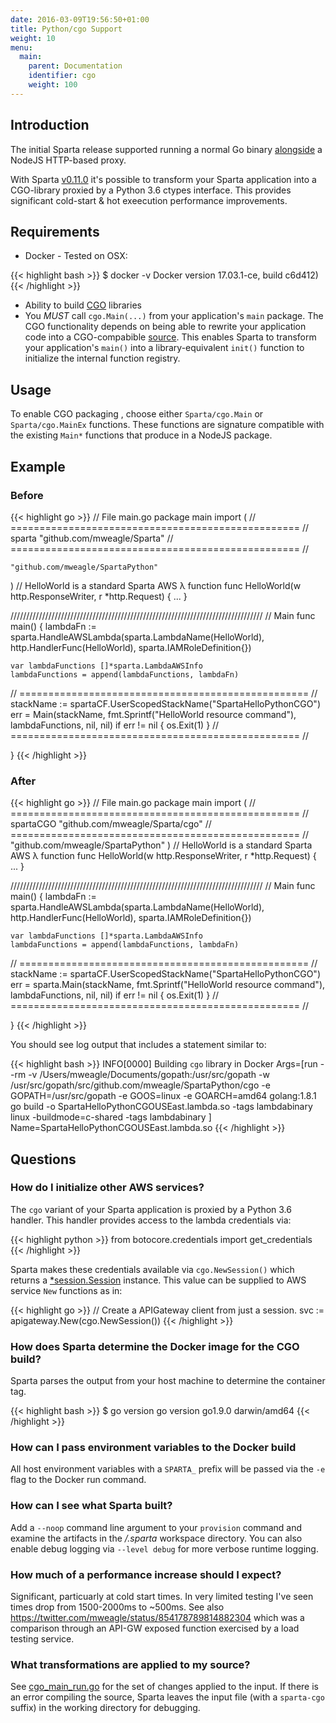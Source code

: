 ```yaml
---
date: 2016-03-09T19:56:50+01:00
title: Python/cgo Support
weight: 10
menu:
  main:
    parent: Documentation
    identifier: cgo
    weight: 100
---
```


## Introduction

The initial Sparta release supported running a normal Go binary [alongside](https://aws.amazon.com/blogs/compute/running-executables-in-aws-lambda/) a NodeJS HTTP-based proxy.

With Sparta [v0.11.0](https://github.com/mweagle/Sparta/blob/master/CHANGES.md#v0110) it's possible to transform your Sparta application into a CGO-library proxied by a Python 3.6 ctypes interface. This provides significant cold-start & hot exeecution performance improvements.

## Requirements

- Docker - Tested on OSX:

{{< highlight bash >}}
  $ docker -v
  Docker version 17.03.1-ce, build c6d412)
{{< /highlight >}}

- Ability to build [CGO](https://blog.golang.org/c-go-cgo) libraries
- You *MUST* call `cgo.Main(...)` from your application's `main` package. The CGO functionality depends on being able to rewrite your application code into a CGO-compabible [source](https://golang.org/cmd/cgo/).  This enables Sparta to transform your application's `main()` into a library-equivalent `init()` function to initialize the internal function registry.

## Usage

To enable CGO packaging , choose either `Sparta/cgo.Main` or `Sparta/cgo.MainEx` functions. These functions are signature compatible with the existing `Main*` functions that produce in a NodeJS package.

## Example

### Before

{{< highlight go >}}
// File main.go
package main
import (
  // ================================================== //
	sparta "github.com/mweagle/Sparta"
  // ================================================== //

	"github.com/mweagle/SpartaPython"
)
// HelloWorld is a standard Sparta AWS λ function
func HelloWorld(w http.ResponseWriter, r *http.Request) {
...
}

////////////////////////////////////////////////////////////////////////////////
// Main
func main() {
	lambdaFn := sparta.HandleAWSLambda(sparta.LambdaName(HelloWorld),
		http.HandlerFunc(HelloWorld),
		sparta.IAMRoleDefinition{})

	var lambdaFunctions []*sparta.LambdaAWSInfo
	lambdaFunctions = append(lambdaFunctions, lambdaFn)
  // ================================================== //
	stackName := spartaCF.UserScopedStackName("SpartaHelloPythonCGO")
	err = Main(stackName,
		fmt.Sprintf("HelloWorld resource command"),
		lambdaFunctions,
		nil,
		nil)
	if err != nil {
		os.Exit(1)
	}
  // ================================================== //

}
{{< /highlight >}}

### After

{{< highlight go >}}
// File main.go
package main
import (
  // ================================================== //
	spartaCGO "github.com/mweagle/Sparta/cgo"
  // ================================================== //
	"github.com/mweagle/SpartaPython"
)
// HelloWorld is a standard Sparta AWS λ function
func HelloWorld(w http.ResponseWriter, r *http.Request) {
...
}

////////////////////////////////////////////////////////////////////////////////
// Main
func main() {
	lambdaFn := sparta.HandleAWSLambda(sparta.LambdaName(HelloWorld),
		http.HandlerFunc(HelloWorld),
		sparta.IAMRoleDefinition{})

	var lambdaFunctions []*sparta.LambdaAWSInfo
	lambdaFunctions = append(lambdaFunctions, lambdaFn)
  // ================================================== //
	stackName := spartaCF.UserScopedStackName("SpartaHelloPythonCGO")
	err = sparta.Main(stackName,
		fmt.Sprintf("HelloWorld resource command"),
		lambdaFunctions,
		nil,
		nil)
	if err != nil {
		os.Exit(1)
	}
  // ================================================== //

}
{{< /highlight >}}


You should see log output that includes a statement similar to:

{{< highlight bash >}}
INFO[0000] Building `cgo` library in Docker              Args=[run --rm -v /Users/mweagle/Documents/gopath:/usr/src/gopath -w /usr/src/gopath/src/github.com/mweagle/SpartaPython/cgo -e GOPATH=/usr/src/gopath -e GOOS=linux -e GOARCH=amd64 golang:1.8.1 go build -o SpartaHelloPythonCGOUSEast.lambda.so -tags lambdabinary linux  -buildmode=c-shared -tags lambdabinary ] Name=SpartaHelloPythonCGOUSEast.lambda.so
{{< /highlight >}}

## Questions

### How do I initialize other AWS services?

The `cgo` variant of your Sparta application is proxied by a Python 3.6 handler. This handler provides access to the lambda credentials via:

{{< highlight python >}}
from botocore.credentials import get_credentials
{{< /highlight >}}


Sparta makes these credentials available via `cgo.NewSession()` which returns a [*session.Session](http://docs.aws.amazon.com/sdk-for-go/api/aws/session/) instance. This value can be supplied to AWS service `New` functions as in:

{{< highlight go >}}
// Create a APIGateway client from just a session.
svc := apigateway.New(cgo.NewSession())
{{< /highlight >}}

### How does Sparta determine the Docker image for the CGO build?

Sparta parses the output from your host machine to determine the container tag.

{{< highlight bash >}}
$ go version
go version go1.9.0 darwin/amd64
{{< /highlight >}}

### How can I pass environment variables to the Docker build

All host environment variables with a `SPARTA_` prefix will be passed via the `-e` flag to the Docker run command.

### How can I see what Sparta built?

Add a `--noop` command line argument to your `provision` command and examine the artifacts in the _/.sparta_ workspace directory. You can also enable debug logging via `--level debug` for more verbose runtime logging.

### How much of a performance increase should I expect?

Significant, particuarly at cold start times. In very limited testing I've seen times drop from 1500-2000ms to ~500ms.  See also https://twitter.com/mweagle/status/854178789814882304 which was a comparison through an API-GW exposed function exercised by a load testing service.

### What transformations are applied to my source?

See [cgo_main_run.go](https://github.com/mweagle/Sparta/blob/master/cgo/cgo_main_run.go#L44) for the set of changes applied to the input. If there is an error compiling the source, Sparta leaves the input file (with a `sparta-cgo` suffix) in the working directory for debugging.

